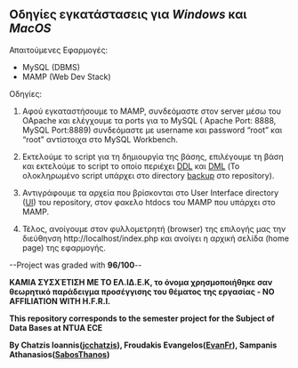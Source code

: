 
**Οδηγίες εγκατάστασεις για *Windows* και *ΜacOS***
---

Απαιτούμενες Εφαρμογές:

- MySQL (DBMS)
- MAMP (Web Dev Stack)

Οδηγίες:

1. Αφού εγκαταστήσουμε το MAMP, συνδεόμαστε στον server μέσω του OApache και ελέγχουμε τα ports για το MySQL ( Apache Port: 8888, MySQL Port:8889) συνδεόμαστε με username και password  “root” και “root” αντίστοιχα στο MySQL Workbench.

2. Εκτελούμε το script για τη δημιουργία της βάσης, επιλέγουμε τη βάση και  εκτελούμε το script το οποίο περιέχει [DDL](https://github.com/jcchatzis/DB_Project_Elidek/tree/main/SQL/db_creation/DDL) και [DML](https://github.com/jcchatzis/DB_Project_Elidek/tree/main/SQL/db_creation/DML/04_06_2022) (Το ολοκληρωμένο script υπάρχει στο directory [backup](https://github.com/jcchatzis/DB_Project_Elidek/tree/main/SQL/db_creation/DDL/backup) στο repository).

3. Αντιγράφουμε τα αρχεία που βρίσκονται στο User Interface directory ([UI](https://github.com/jcchatzis/DB_Project_Elidek/tree/main/UI)) του repository, στον φακελο htdocs του MAMP που υπάρχει στο MAMP.

4. Τέλος, ανοίγουμε στον φυλλομετρητή (browser) της επιλογής μας την διεύθηνση http://localhost/index.php και ανοίγει η αρχική σελίδα (home page) της εφαρμογής.

--Project was graded with **96/100**--

**ΚΑΜΙΑ ΣΥΣΧΈΤΙΣΗ ΜΕ ΤΟ EΛ.ΙΔ.Ε.Κ, το όνομα χρησμοποιήθηκε σαν θεωρητικό παράδειγμα προσέγγισης του θέματος της εργασίας - NO AFFILIATION WITH H.F.R.I.**

**This repository corresponds to the semester project for the Subject of Data Bases at NTUA ECE**

**By Chatzis Ioannis([jcchatzis](https://github.com/jcchatzis)), Froudakis Evangelos([EvanFr](https://github.com/EvanFr)), Sampanis Athanasios([SabosThanos](https://github.com/SabosThanos))**
